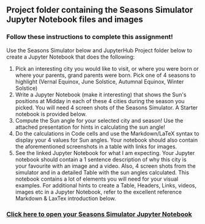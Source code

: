 ## Project folder containing the Seasons Simulator Jupyter Notebook files and images
### Follow these instructions to complete this assignment!

Use the Seasons Simulator below and JupyterHub Project folder below to create a Jupyter Notebook that does the following:
1. Pick an interesting city you would like to visit, or where you were born or where your parents, grand parents were born.  Pick one of 4 seasons to highlight (Vernal Equinox, June Solstice, Autumnal Equinox, Winter Solstice)
1. Write a Jupyter Notebook (make it interesting) that shows the Sun's positions at Midday in each of these 4 cities during the season you picked.  You will need 4 screen shots of the Seasons Simulator. A Starter notebook is provided below.
1. Compute the Sun angle for your selected city and season!   Use the attached presentation for hints in calculating the sun angle! 
1. Do the calculations in Code cells and use the Markdown/LaTeX syntax to display your 4 values for Sun angles.  Your notebook should also contain the aforementioned screenshots in a table with links for images. 
1. See the linked Jupyter Notebook for what I am expecting. Your Jupyter notebook should contain a 1 sentence description of why this city is your favourite with an image and a video. Also, 4 screen shots from the simulator and in a detailed Table with the sun angles calculated.  This notebook contains a lot of elements you will need for your visual examples. For additional hints to create a Table, Headers, Links, videos, images etc in a Jupyter Notebook, refer to the excellent reference Markdown & LaxTex introduction below.

### [Click here to open your Seasons Simulator Jupyter Notebook](https://bushastrolab.com/hub/user-redirect/git-pull?repo=https%3A%2F%2Fgithub.com%2Fchandrunarayan%2Fastronomy&branch=gh-pages&urlpath=lab%2Ftree%2Fastronomy%2Fprojects%2Fseasons_simulator%2Fseasons_simulator.ipynb?reset)
